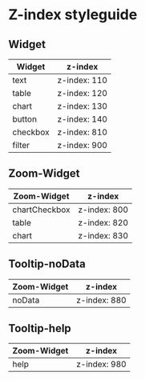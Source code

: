 # Z-index styleguide

## Widget

| Widget   | z-index      |
| -------- | ------------ |
| text     | z-index: 110 |
| table    | z-index: 120 |
| chart    | z-index: 130 |
| button   | z-index: 140 |
| checkbox | z-index: 810 |
| filter   | z-index: 900 |

## Zoom-Widget

| Zoom-Widget   | z-index      |
| ------------- | ------------ |
| chartCheckbox | z-index: 800 |
| table         | z-index: 820 |
| chart         | z-index: 830 |

## Tooltip-noData

| Zoom-Widget | z-index      |
| ----------- | ------------ |
| noData      | z-index: 880 |

## Tooltip-help

| Zoom-Widget | z-index      |
| ----------- | ------------ |
| help        | z-index: 980 |
